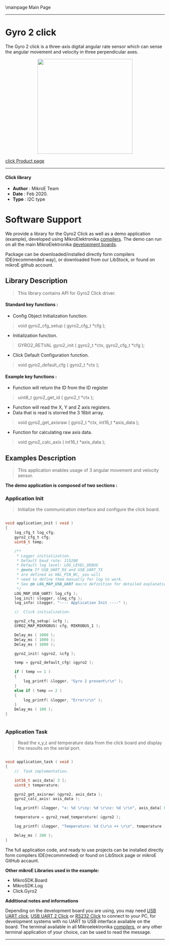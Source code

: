 \mainpage Main Page
 
---
# Gyro 2 click

The Gyro 2 click is a three-axis digital angular rate sensor which can sense the angular movement and velocity in three perpendicular axes.

<p align="center">
  <img src="https://download.mikroe.com/images/click_for_ide/gyro2_click.png" height=300px>
</p>

[click Product page](https://www.mikroe.com/gyro-2-click)

---


#### Click library 

- **Author**        : MikroE Team
- **Date**          : Feb 2020.
- **Type**          : I2C type


# Software Support

We provide a library for the Gyro2 Click 
as well as a demo application (example), developed using MikroElektronika 
[compilers](https://shop.mikroe.com/compilers). 
The demo can run on all the main MikroElektronika [development boards](https://shop.mikroe.com/development-boards).

Package can be downloaded/installed directly form compilers IDE(recommended way), or downloaded from our LibStock, or found on mikroE github account. 

## Library Description

> This library contains API for Gyro2 Click driver.

#### Standard key functions :

- Config Object Initialization function.
> void gyro2_cfg_setup ( gyro2_cfg_t *cfg ); 
 
- Initialization function.
> GYRO2_RETVAL gyro2_init ( gyro2_t *ctx, gyro2_cfg_t *cfg );

- Click Default Configuration function.
> void gyro2_default_cfg ( gyro2_t *ctx );


#### Example key functions :

- Function will return the ID from the ID register
> uint8_t gyro2_get_id ( gyro2_t *ctx );
 
- Function will read the X, Y and Z axis registers.
- Data that is read is storred the 3 16bit array.
> void gyro2_get_axisraw ( gyro2_t *ctx, int16_t *axis_data );

- Function for calculating raw axis data.
> void gyro2_calc_axis ( int16_t *axis_data );

## Examples Description

> This application enables usage of 3 angular movement and velocity sensor.

**The demo application is composed of two sections :**

### Application Init 

> Initialize the communication interface and configure the click board.

```c

void application_init ( void )
{
    log_cfg_t log_cfg;
    gyro2_cfg_t cfg;
    uint8_t temp;

    /** 
     * Logger initialization.
     * Default baud rate: 115200
     * Default log level: LOG_LEVEL_DEBUG
     * @note If USB_UART_RX and USB_UART_TX 
     * are defined as HAL_PIN_NC, you will 
     * need to define them manually for log to work. 
     * See @b LOG_MAP_USB_UART macro definition for detailed explanation.
     */
    LOG_MAP_USB_UART( log_cfg );
    log_init( &logger, &log_cfg );
    log_info( &logger, "---- Application Init ----" );

    //  Click initialization.

    gyro2_cfg_setup( &cfg );
    GYRO2_MAP_MIKROBUS( cfg, MIKROBUS_1 );

    Delay_ms ( 1000 );
    Delay_ms ( 1000 );
    Delay_ms ( 1000 );

    gyro2_init( &gyro2, &cfg );

    temp = gyro2_default_cfg( &gyro2 );

    if ( temp == 1 )
    {
        log_printf( &logger, "Gyro 2 present\r\n" );
    }
    else if ( temp == 2 )
    {
        log_printf( &logger, "Error\r\n" );
    }
    Delay_ms ( 100 );
}
  
```

### Application Task

> Read the x,y,z and temperature data from the click board and display the resoults on the
> serial port.

```c

void application_task ( void )
{
    //  Task implementation.

    int16_t axis_data[ 3 ];
    uint8_t temperature;

    gyro2_get_axisraw( &gyro2, axis_data );
    gyro2_calc_axis( axis_data );

    log_printf( &logger, "x: %d \r\ny: %d \r\nz: %d \r\n", axis_data[ 0 ], axis_data[ 1 ], axis_data[ 2 ] );

    temperature = gyro2_read_temperature( &gyro2 );

    log_printf( &logger, "Temperature: %d C\r\n ++ \r\n", temperature );

    Delay_ms ( 200 );
}

```

The full application code, and ready to use projects can be  installed directly form compilers IDE(recommneded) or found on LibStock page or mikroE GitHub accaunt.

**Other mikroE Libraries used in the example:** 

- MikroSDK.Board
- MikroSDK.Log
- Click.Gyro2

**Additional notes and informations**

Depending on the development board you are using, you may need 
[USB UART click](https://shop.mikroe.com/usb-uart-click), 
[USB UART 2 Click](https://shop.mikroe.com/usb-uart-2-click) or 
[RS232 Click](https://shop.mikroe.com/rs232-click) to connect to your PC, for 
development systems with no UART to USB interface available on the board. The 
terminal available in all Mikroelektronika 
[compilers](https://shop.mikroe.com/compilers), or any other terminal application 
of your choice, can be used to read the message.



---
